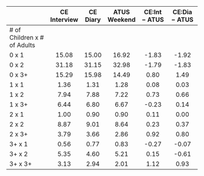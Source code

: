 
|                      | CE<br>Interview |  CE<br>Diary | ATUS<br>Weekend | CE:Int &minus; ATUS | CE:Dia &minus; ATUS |
| -------------------- | :----------: | :----------: | :----------: | :----------: | :----------: |
| # of Children x # of Adults |              |              |              |              |              |
| 0 x 1                |        15.08 |        15.00 |        16.92 |        -1.83 |        -1.92 |
| 0 x 2                |        31.18 |        31.15 |        32.98 |        -1.79 |        -1.83 |
| 0 x 3+               |        15.29 |        15.98 |        14.49 |         0.80 |         1.49 |
| 1 x 1                |         1.36 |         1.31 |         1.28 |         0.08 |         0.03 |
| 1 x 2                |         7.94 |         7.88 |         7.22 |         0.73 |         0.66 |
| 1 x 3+               |         6.44 |         6.80 |         6.67 |        -0.23 |         0.14 |
| 2 x 1                |         1.00 |         0.90 |         0.90 |         0.11 |         0.00 |
| 2 x 2                |         8.87 |         9.01 |         8.64 |         0.23 |         0.37 |
| 2 x 3+               |         3.79 |         3.66 |         2.86 |         0.92 |         0.80 |
| 3+ x 1               |         0.56 |         0.77 |         0.83 |        -0.27 |        -0.07 |
| 3+ x 2               |         5.35 |         4.60 |         5.21 |         0.15 |        -0.61 |
| 3+ x 3+              |         3.13 |         2.94 |         2.01 |         1.12 |         0.93 |

